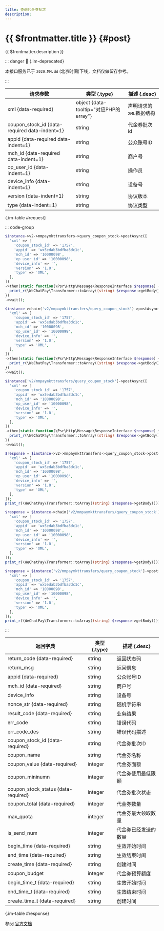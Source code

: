 ```yaml
---
title: 查询代金券批次
description: 
---
```


# {{ $frontmatter.title }} {#post}

{{ $frontmatter.description }}

::: danger :no_entry_sign: {.im-deprecated}

本接口服务已于 `2020.MM.dd` (北京时间)下线，文档仅做留存参考。

:::

| 请求参数 | 类型 {.type} | 描述 {.desc}
| --- | --- | ---
| xml {data-required} | object {data-tooltip="对应PHP的array"} | 声明请求的`XML`数据结构
| coupon_stock_id {data-required data-indent=1} | string | 代金券批次id
| appid {data-required data-indent=1} | string | 公众账号ID
| mch_id {data-required data-indent=1} | string | 商户号
| op_user_id {data-indent=1} | string | 操作员
| device_info {data-indent=1} | string | 设备号
| version {data-indent=1} | string | 协议版本
| type {data-indent=1} | string | 协议类型

{.im-table #request}

::: code-group

```php [异步纯链式]
$instance->v2->mmpaymkttransfers->query_coupon_stock->postAsync([
  'xml' => [
    'coupon_stock_id' => '1757',
    'appid' => 'wx5edab3bdfba3dc1c',
    'mch_id' => '10000098',
    'op_user_id' => '10000098',
    'device_info' => '',
    'version' => '1.0',
    'type' => 'XML',
  ],
])
->then(static function(\Psr\Http\Message\ResponseInterface $response) {
  print_r(\WeChatPay\Transformer::toArray((string) $response->getBody()));
})
->wait();
```

```php [异步声明式]
$instance->chain('v2/mmpaymkttransfers/query_coupon_stock')->postAsync([
  'xml' => [
    'coupon_stock_id' => '1757',
    'appid' => 'wx5edab3bdfba3dc1c',
    'mch_id' => '10000098',
    'op_user_id' => '10000098',
    'device_info' => '',
    'version' => '1.0',
    'type' => 'XML',
  ],
])
->then(static function(\Psr\Http\Message\ResponseInterface $response) {
  print_r(\WeChatPay\Transformer::toArray((string) $response->getBody()));
})
->wait();
```

```php [异步属性式]
$instance['v2/mmpaymkttransfers/query_coupon_stock']->postAsync([
  'xml' => [
    'coupon_stock_id' => '1757',
    'appid' => 'wx5edab3bdfba3dc1c',
    'mch_id' => '10000098',
    'op_user_id' => '10000098',
    'device_info' => '',
    'version' => '1.0',
    'type' => 'XML',
  ],
])
->then(static function(\Psr\Http\Message\ResponseInterface $response) {
  print_r(\WeChatPay\Transformer::toArray((string) $response->getBody()));
})
->wait();
```

```php [同步纯链式]
$response = $instance->v2->mmpaymkttransfers->query_coupon_stock->post([
  'xml' => [
    'coupon_stock_id' => '1757',
    'appid' => 'wx5edab3bdfba3dc1c',
    'mch_id' => '10000098',
    'op_user_id' => '10000098',
    'device_info' => '',
    'version' => '1.0',
    'type' => 'XML',
  ],
]);
print_r(\WeChatPay\Transformer::toArray((string) $response->getBody()));
```

```php [同步声明式]
$response = $instance->chain('v2/mmpaymkttransfers/query_coupon_stock')->post([
  'xml' => [
    'coupon_stock_id' => '1757',
    'appid' => 'wx5edab3bdfba3dc1c',
    'mch_id' => '10000098',
    'op_user_id' => '10000098',
    'device_info' => '',
    'version' => '1.0',
    'type' => 'XML',
  ],
]);
print_r(\WeChatPay\Transformer::toArray((string) $response->getBody()));
```

```php [同步属性式]
$response = $instance['v2/mmpaymkttransfers/query_coupon_stock']->post([
  'xml' => [
    'coupon_stock_id' => '1757',
    'appid' => 'wx5edab3bdfba3dc1c',
    'mch_id' => '10000098',
    'op_user_id' => '10000098',
    'device_info' => '',
    'version' => '1.0',
    'type' => 'XML',
  ],
]);
print_r(\WeChatPay\Transformer::toArray((string) $response->getBody()));
```

:::

| 返回字典 | 类型 {.type} | 描述 {.desc}
| --- | --- | ---
| return_code {data-required}| string | 返回状态码
| return_msg | string | 返回信息
| appid {data-required}| string | 公众账号ID
| mch_id {data-required}| string | 商户号
| device_info | string | 设备号
| nonce_str {data-required}| string | 随机字符串
| result_code {data-required}| string | 业务结果
| err_code | string | 错误代码
| err_code_des | string | 错误代码描述
| coupon_stock_id {data-required}| string | 代金券批次ID
| coupon_name | string | 代金券名称
| coupon_value {data-required}| integer | 代金券面额
| coupon_mininumn | integer | 代金券使用最低限额
| coupon_stock_status {data-required}| integer | 代金券批次状态
| coupon_total {data-required}| integer | 代金券数量
| max_quota | integer | 代金券最大领取数量
| is_send_num | integer | 代金券已经发送的数量
| begin_time {data-required}| string | 生效开始时间
| end_time {data-required}| string | 生效结束时间
| create_time {data-required}| string | 创建时间
| coupon_budget | integer | 代金券预算额度
| begin_time_t {data-required}| string | 生效开始时间
| end_time_t {data-required}| string | 生效结束时间
| create_time_t {data-required}| string | 创建时间

{.im-table #response}

参阅 [官方文档](https://pay.weixin.qq.com/wiki/doc/api/tools/sp_coupon.php?chapter=12_4&index=5)
